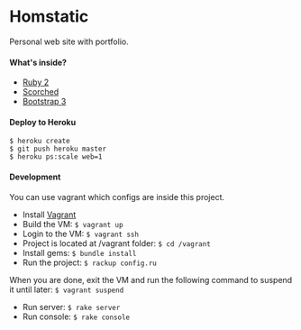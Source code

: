 Homstatic
========
Personal web site with portfolio.

#### What's inside?
* [Ruby 2](http://www.ruby-lang.org)
* [Scorched](http://scorchedrb.com)
* [Bootstrap 3](http://twitter.github.io/bootstrap/)

#### Deploy to Heroku

    $ heroku create
    $ git push heroku master
    $ heroku ps:scale web=1

#### Development
You can use vagrant which configs are inside this project.

* Install [Vagrant](http://vagrantup.com)
* Build the VM: `$ vagrant up`
* Login to the VM: `$ vagrant ssh`
* Project is located at /vagrant folder: `$ cd /vagrant`
* Install gems: `$ bundle install`
* Run the project: `$ rackup config.ru`

When you are done, exit the VM and run the following command to suspend it until later: `$ vagrant suspend`

* Run server: `$ rake server`
* Run console: `$ rake console`
